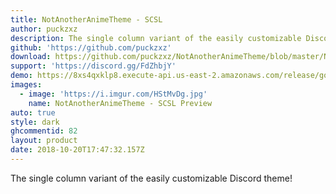 ```yaml
---
title: NotAnotherAnimeTheme - SCSL
author: puckzxz
description: The single column variant of the easily customizable Discord theme!
github: 'https://github.com/puckzxz'
download: https://github.com/puckzxz/NotAnotherAnimeTheme/blob/master/NotAnotherAnimeThemeSCSL.theme.css
support: 'https://discord.gg/FdZhbjY'
demo: https://8xs4qxklp8.execute-api.us-east-2.amazonaws.com/release/gorawgit?giturl=/puckzxz/NotAnotherAnimeTheme/master/NotAnotherAnimeThemeSCSL.theme.css
images:
  - image: 'https://i.imgur.com/HStMvDg.jpg'
    name: NotAnotherAnimeTheme - SCSL Preview
auto: true
style: dark
ghcommentid: 82
layout: product
date: 2018-10-20T17:47:32.157Z
---
```

The single column variant of the easily customizable Discord theme!